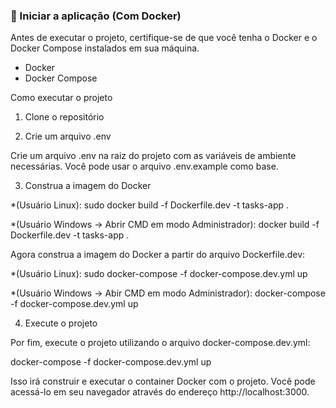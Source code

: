  ### 🎲 Iniciar a aplicação (Com Docker)

Antes de executar o projeto, certifique-se de que você tenha o Docker e o Docker Compose instalados em sua máquina.

   - Docker
   - Docker Compose

Como executar o projeto
1. Clone o repositório


2. Crie um arquivo .env

Crie um arquivo .env na raiz do projeto com as variáveis de ambiente necessárias. Você pode usar o arquivo .env.example como base.

3. Construa a imagem do Docker

*(Usuário Linux):
sudo docker build -f Dockerfile.dev -t tasks-app .

*(Usuário Windows -> Abrir CMD em modo Administrador):
docker build -f Dockerfile.dev -t tasks-app .

Agora construa a imagem do Docker a partir do arquivo Dockerfile.dev:

*(Usuário Linux):
sudo docker-compose -f docker-compose.dev.yml up     

*(Usuário Windows -> Abir CMD em modo Administrador):
docker-compose -f docker-compose.dev.yml up     

4. Execute o projeto

Por fim, execute o projeto utilizando o arquivo docker-compose.dev.yml:

docker-compose -f docker-compose.dev.yml up

Isso irá construir e executar o container Docker com o projeto. Você pode acessá-lo em seu navegador através do endereço http://localhost:3000.
 

